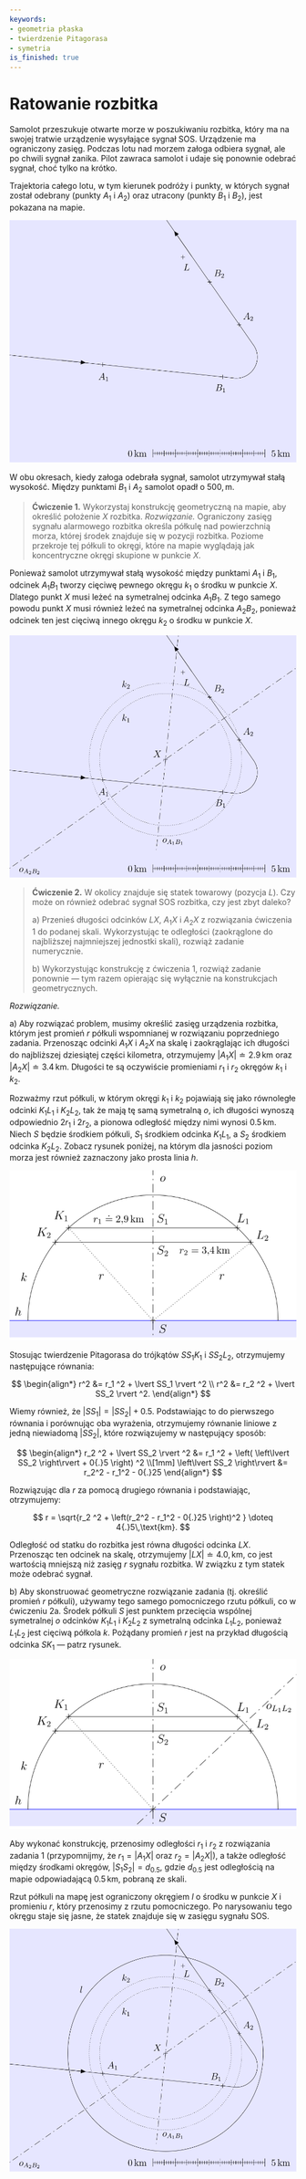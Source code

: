 ```yaml
---
keywords:
- geometria płaska
- twierdzenie Pitagorasa
- symetria
is_finished: true
---
```



# Ratowanie rozbitka

Samolot przeszukuje otwarte morze w poszukiwaniu rozbitka, który ma na swojej tratwie urządzenie wysyłające sygnał SOS.
Urządzenie ma ograniczony zasięg. Podczas lotu nad morzem załoga odbiera sygnał, ale po chwili sygnał zanika. Pilot zawraca samolot i udaje się ponownie odebrać sygnał, choć tylko na krótko.

Trajektoria całego lotu, w tym kierunek podróży i punkty, w których sygnał został odebrany (punkty $A_1$ i $A_2$) oraz utracony (punkty $B_1$ i $B_2$), jest pokazana na mapie.

![Flight trajectory of the aircraft](math4you_00043_01.svg)

W obu okresach, kiedy załoga odebrała sygnał, samolot utrzymywał stałą wysokość.
Między punktami $B_1$ i $A_2$ samolot opadł o $500,\text{m}$.

> **Ćwiczenie 1.** Wykorzystaj konstrukcję geometryczną na mapie, aby określić położenie $X$ rozbitka.
*Rozwiązanie.* Ograniczony zasięg sygnału alarmowego rozbitka określa półkulę nad powierzchnią morza, której środek znajduje się w pozycji rozbitka. Poziome przekroje tej półkuli to okręgi, które na mapie wyglądają jak koncentryczne okręgi skupione w punkcie $X$. 

Ponieważ samolot utrzymywał stałą wysokość między punktami $A_1$ i $B_1$, odcinek $A_1B_1$ tworzy cięciwę pewnego okręgu $k_1$ o środku w punkcie $X$. Dlatego punkt $X$ musi leżeć na symetralnej odcinka $A_1B_1$.
Z tego samego powodu punkt $X$ musi również leżeć na symetralnej odcinka $A_2B_2$, ponieważ odcinek ten jest cięciwą innego okręgu $k_2$ o środku w punkcie $X$.

![Solution to Exercise 1](math4you_00043_02.svg)

> **Ćwiczenie 2.** W okolicy znajduje się statek towarowy (pozycja $L$).
> Czy może on również odebrać sygnał SOS rozbitka, czy jest zbyt daleko?
>
> a) Przenieś długości odcinków $LX$, $A_1X$ i $A_2X$ z rozwiązania ćwiczenia 1 do podanej skali. Wykorzystując te odległości (zaokrąglone do najbliższej najmniejszej jednostki skali), rozwiąż zadanie numerycznie.
> 
> b) Wykorzystując konstrukcję z ćwiczenia 1, rozwiąż zadanie ponownie — tym razem opierając się wyłącznie na konstrukcjach geometrycznych.


*Rozwiązanie.*

a) Aby rozwiązać problem, musimy określić zasięg urządzenia rozbitka, którym jest promień $r$ półkuli wspomnianej w rozwiązaniu poprzedniego zadania. 
Przenosząc odcinki $A_1X$ i $A_2X$ na skalę i zaokrąglając ich długości do najbliższej dziesiątej części kilometra, otrzymujemy $\lvert A_1X \rvert \doteq 2{.}9\,\text{km}$ oraz $\lvert A_2X \rvert \doteq 3{.}4\,\text{km}$. Długości te są oczywiście promieniami $r_1$ i $r_2$ okręgów $k_1$ i $k_2$.

Rozważmy rzut półkuli, w którym okręgi $k_1$ i $k_2$ pojawiają się jako równoległe odcinki $K_1L_1$ i $K_2L_2$, tak że mają tę samą symetralną $o$, ich długości wynoszą odpowiednio $2r_1$ i $2r_2$, a pionowa odległość między nimi wynosi $0{.}5\,\text{km}$.
Niech $S$ będzie środkiem półkuli, $S_1$ środkiem odcinka $K_1L_1$, a $S_2$ środkiem odcinka $K_2L_2$. Zobacz rysunek poniżej, na którym dla jasności poziom morza jest również zaznaczony jako prosta linia $h$.


![Auxiliary projection of the hemispehre used in solving Exercise 2a)](math4you_00043_03.svg)

Stosując twierdzenie Pitagorasa do trójkątów $SS_1K_1$ i $SS_2L_2$, otrzymujemy następujące równania:

$$
\begin{align*}
r^2 &= r_1 ^2 + \lvert SS_1 \rvert ^2 \\
r^2 &= r_2 ^2 + \lvert SS_2 \rvert ^2.
\end{align*}
$$

Wiemy również, że $\lvert SS_1 \rvert = \lvert SS_2 \rvert + 0{.}5$. 
Podstawiając to do pierwszego równania i porównując oba wyrażenia, otrzymujemy równanie liniowe z jedną niewiadomą $\lvert SS_2 \rvert$, które rozwiązujemy w następujący sposób:

$$
\begin{align*}
r_2 ^2 + \lvert SS_2 \rvert ^2 &= r_1 ^2 + \left( \left\lvert SS_2 \right\rvert + 0{.}5 \right) ^2 \\[1mm]
\left\lvert SS_2 \right\rvert &=  r_2^2 - r_1^2 - 0{.}25
\end{align*}
$$

Rozwiązując dla $r$ za pomocą drugiego równania i podstawiając, otrzymujemy:

$$
r = \sqrt{r_2 ^2 + \left(r_2^2 - r_1^2 - 0{.}25 \right)^2 } \doteq 4{.}5\,\text{km}.
$$

Odległość od statku do rozbitka jest równa długości odcinka $LX$.
Przenosząc ten odcinek na skalę, otrzymujemy $\lvert LX \rvert \doteq 4{.}0,\text{km}$,
co jest wartością mniejszą niż zasięg $r$ sygnału rozbitka.
W związku z tym statek może odebrać sygnał.

b) Aby skonstruować geometryczne rozwiązanie zadania (tj. określić promień $r$ półkuli), używamy tego samego pomocniczego rzutu półkuli, co w ćwiczeniu 2a. 
Środek półkuli $S$ jest punktem przecięcia wspólnej symetralnej $o$ odcinków $K_1L_1$ i $K_2L_2$ z symetralną odcinka $L_1L_2$, ponieważ $L_1L_2$ jest cięciwą półkola $k$. Pożądany promień $r$ jest na przykład długością odcinka $SK_1$ — patrz rysunek.

![Auxiliary projection of the hemispehre used in solving Exercise 2b)](math4you_00043_04.svg)

Aby wykonać konstrukcję, przenosimy odległości $r_1$ i $r_2$ z rozwiązania zadania 1 (przypomnijmy, że $r_1=\lvert A_1X\rvert$ oraz $r_2=\lvert A_2X\rvert$), a także odległość między środkami okręgów, $|S_1S_2|=d_{0{.}5}$, gdzie $d_{0{.}5}$ jest odległością na mapie odpowiadającą $0{.}5\,\text{km}$, pobraną ze skali.

Rzut półkuli na mapę jest ograniczony okręgiem $l$ o środku w punkcie $X$ i promieniu $r$, który przenosimy z rzutu pomocniczego.
Po narysowaniu tego okręgu staje się jasne, że statek znajduje się w zasięgu sygnału SOS.

![Solution to Exercise 2b)](math4you_00043_05.svg)


